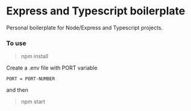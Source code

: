 # Express and Typescript boilerplate

Personal boilerplate for Node/Express and Typescript projects.

### To use

> npm install

Create a .env file with PORT variable

```PORT = PORT-NUMBER```

and then

> npm start
